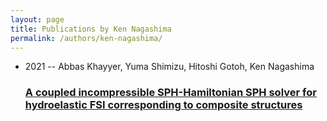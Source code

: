 ```yaml
---
layout: page
title: Publications by Ken Nagashima
permalink: /authors/ken-nagashima/
---
```


<ul class="post-list">
<li><span class='post-meta'>2021 -- Abbas Khayyer, Yuma Shimizu, Hitoshi Gotoh, Ken Nagashima</span><h3><a class='post-link' href='../../a-coupled-incompressible-sph-hamiltonian-sph-solver-for-hydroelastic-fsi-corresponding-to-composite-structures'>A coupled incompressible SPH-Hamiltonian SPH solver for hydroelastic FSI corresponding to composite structures</a></h3></li>

</ul>
